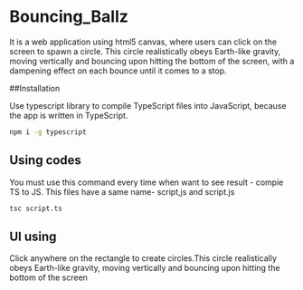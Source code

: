 # Bouncing_Ballz
It is a web application using html5 canvas, where users can click on the screen to spawn a circle. This circle realistically obeys Earth-like gravity, moving vertically and bouncing upon hitting the bottom of the screen, with a dampening effect on each bounce until it comes to a stop. 

##Installation

Use typescript library to compile TypeScript files into JavaScript, because the app is written in TypeScript.

```bash
npm i -g typescript
```

## Using codes
You must use this command every time when want to see result - compie TS to JS. This files have a same name- script,js and script.js
```bash
tsc script.ts
```

## UI using
Click anywhere on the rectangle to create circles.This circle realistically obeys Earth-like gravity, moving vertically and bouncing upon hitting the bottom of the screen
